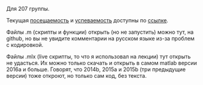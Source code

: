 Для 207 группы.

Текущая [посещаемость](https://docs.google.com/spreadsheets/d/1ST0WRF52i8zrJJpU0IGc6S-Zy04xyZpCgIkcy-E10mU/edit#gid=1334848189) и [успеваемость](https://docs.google.com/spreadsheets/d/1ST0WRF52i8zrJJpU0IGc6S-Zy04xyZpCgIkcy-E10mU/edit#gid=432066409) доступны по [ссылке](https://docs.google.com/spreadsheets/d/1ST0WRF52i8zrJJpU0IGc6S-Zy04xyZpCgIkcy-E10mU/edit?usp=sharing).

Файлы .m (скрипты и функции) открыть (но не запустить) можно тут, на github, но вы не увидите комментарии на русском языке из-за проблем с кодировкой.

Файлы .mlx (live скрипты, то что я использовал на лекции) тут открыть не удасться. Их можно только скачать и открыть в самом matlab версии 2016a и больше. Говорят, что 2014b, 2015a и 2015b (три предыдущие версии) тоже откроют, но только сам код, без текста.